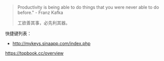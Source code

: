> Productivity is being able to do things that you were never able to do before." - Franz Kafka
>
> 工欲善其事，必先利其器。

快捷键列表：

- http://mykeys.sinaapp.com/index.php


https://topbook.cc/overview